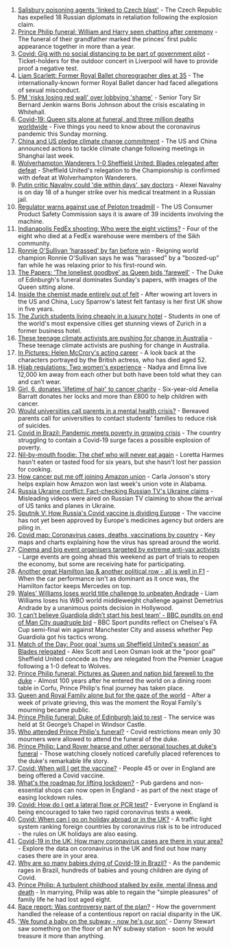 1. [Salisbury poisoning agents 'linked to Czech blast'](https://www.bbc.co.uk/news/uk-56790053) - The Czech Republic has expelled 18 Russian diplomats in retaliation following the explosion claim.
2. [Prince Philip funeral: William and Harry seen chatting after ceremony](https://www.bbc.co.uk/news/uk-56788998) - The funeral of their grandfather marked the princes’ first public appearance together in more than a year.
3. [Covid: Gig with no social distancing to be part of government pilot](https://www.bbc.co.uk/news/uk-56789454) - Ticket-holders for the outdoor concert in Liverpool will have to provide proof a negative test.
4. [Liam Scarlett: Former Royal Ballet choreographer dies at 35](https://www.bbc.co.uk/news/entertainment-arts-56765157) - The internationally-known former Royal Ballet dancer had faced allegations of sexual misconduct.
5. [PM 'risks losing red wall' over lobbying 'shame'](https://www.bbc.co.uk/news/uk-politics-56790057) - Senior Tory Sir Bernard Jenkin warns Boris Johnson about the crisis escalating in Whitehall.
6. [Covid-19: Queen sits alone at funeral, and three million deaths worldwide](https://www.bbc.co.uk/news/uk-56790414) - Five things you need to know about the coronavirus pandemic this Sunday morning.
7. [China and US pledge climate change commitment](https://www.bbc.co.uk/news/world-asia-china-56790077) - The US and China announced actions to tackle climate change following meetings in Shanghai last week.
8. [Wolverhampton Wanderers 1-0 Sheffield United: Blades relegated after defeat](https://www.bbc.co.uk/sport/football/56699182) - Sheffield United's relegation to the Championship is confirmed with defeat at Wolverhampton Wanderers.
9. [Putin critic Navalny could 'die within days', say doctors](https://www.bbc.co.uk/news/world-europe-56786266) - Alexei Navalny is on day 18 of a hunger strike over his medical treatment in a Russian jail.
10. [Regulator warns against use of Peloton treadmill](https://www.bbc.co.uk/news/world-us-canada-56790070) - The US Consumer Product Safety Commission says it is aware of 39 incidents involving the machine.
11. [Indianapolis FedEx shooting: Who were the eight victims?](https://www.bbc.co.uk/news/world-us-canada-56789254) - Four of the eight who died at a FedEx warehouse were members of the Sikh community.
12. [Ronnie O'Sullivan 'harassed' by fan before win](https://www.bbc.co.uk/sport/snooker/56789497) - Reigning world champion Ronnie O'Sullivan says he was "harassed" by a "boozed-up" fan while he was relaxing prior to his first-round win.
13. [The Papers: 'The loneliest goodbye' as Queen bids 'farewell'](https://www.bbc.co.uk/news/blogs-the-papers-56790040) - The Duke of Edinburgh's funeral dominates Sunday's papers, with images of the Queen sitting alone.
14. [Inside the chemist made entirely out of felt](https://www.bbc.co.uk/news/entertainment-arts-56773534) - After wowing art lovers in the US and China, Lucy Sparrow's latest felt fantasy is her first UK show in five years.
15. [The Zurich students living cheaply in a luxury hotel](https://www.bbc.co.uk/news/world-europe-56776462) - Students in one of the world's most expensive cities get stunning views of Zurich in a former business hotel.
16. [These teenage climate activists are pushing for change in Australia](https://www.bbc.co.uk/news/world-australia-56765408) - These teenage climate activists are pushing for change in Australia.
17. [In Pictures: Helen McCrory's acting career](https://www.bbc.co.uk/news/entertainment-arts-56779389) - A look back at the characters portrayed by the British actress, who has died aged 52.
18. [Hijab regulations: Two women's experience](https://www.bbc.co.uk/news/world-56773815) - Nadya and Emna live 12,000 km away from each other but both have been told what they can and can’t wear.
19. [Girl, 6, donates 'lifetime of hair' to cancer charity](https://www.bbc.co.uk/news/uk-england-gloucestershire-56771062) - Six-year-old Amelia Barratt donates her locks and more than £800 to help children with cancer.
20. [Would universities call parents in a mental health crisis?](https://www.bbc.co.uk/news/education-56763189) - Bereaved parents call for universities to contact students' families to reduce risk of suicides.
21. [Covid in Brazil: Pandemic meets poverty in growing crisis](https://www.bbc.co.uk/news/world-latin-america-56765150) - The country struggling to contain a Covid-19 surge faces a possible explosion of poverty.
22. [Nil-by-mouth foodie: The chef who will never eat again](https://www.bbc.co.uk/news/stories-56688582) - Loretta Harmes hasn't eaten or tasted food for six years, but she hasn't lost her passion for cooking.
23. [How cancer put me off joining Amazon union](https://www.bbc.co.uk/news/technology-56742772) - Carla Jonson's story helps explain how Amazon won last week's union vote in Alabama.
24. [Russia Ukraine conflict: Fact-checking Russian TV's Ukraine claims](https://www.bbc.co.uk/news/56772297) - Misleading videos were aired on Russian TV claiming to show the arrival of US tanks and planes in Ukraine.
25. [Sputnik V: How Russia's Covid vaccine is dividing Europe](https://www.bbc.co.uk/news/world-europe-56735931) - The vaccine has not yet been approved by Europe's medicines agency but orders are piling in.
26. [Covid map: Coronavirus cases, deaths, vaccinations by country](https://www.bbc.co.uk/news/world-51235105) - Key maps and charts explaining how the virus has spread around the world.
27. [Cinema and big event organisers targeted by extreme anti-vax activists](https://www.bbc.co.uk/news/blogs-trending-56772902) - Large events are going ahead this weekend as part of trials to reopen the economy, but some are receiving hate for participating.
28. [Another great Hamilton lap & another political row - all is well in F1](https://www.bbc.co.uk/sport/formula1/56787357) - When the car performance isn't as dominant as it once was, the Hamilton factor keeps Mercedes on top.
29. [Wales' Williams loses world title challenge to unbeaten Andrade](https://www.bbc.co.uk/sport/boxing/56771906) - Liam Williams loses his WBO world middleweight challenge against Demetrius Andrade by a unanimous points decision in Hollywood.
30. [‘I can’t believe Guardiola didn’t start his best team’ - BBC pundits on end of Man City quadruple bid](https://www.bbc.co.uk/sport/football/56789374) - BBC Sport pundits reflect on Chelsea's FA Cup semi-final win against Manchester City and assess whether Pep Guardiola got his tactics wrong.
31. [Match of the Day: Poor goal 'sums up Sheffield United's season' as Blades relegated](https://www.bbc.co.uk/sport/av/football/56790121) - Alex Scott and Leon Osman look at the "poor goal" Sheffield United concede as they are relegated from the Premier League following a 1-0 defeat to Wolves.
32. [Prince Philip funeral: Pictures as Queen and nation bid farewell to the duke](https://www.bbc.co.uk/news/in-pictures-56779000) - Almost 100 years after he entered the world on a dining room table in Corfu, Prince Philip's final journey has taken place.
33. [Queen and Royal Family alone but for the gaze of the world](https://www.bbc.co.uk/news/uk-56788443) - After a week of private grieving, this was the moment the Royal Family's mourning became public.
34. [Prince Philip funeral: Duke of Edinburgh laid to rest](https://www.bbc.co.uk/news/uk-56788780) - The service was held at St George’s Chapel in Windsor Castle.
35. [Who attended Prince Philip's funeral?](https://www.bbc.co.uk/news/uk-56765468) - Covid restrictions mean only 30 mourners were allowed to attend the funeral of the duke.
36. [Prince Philip: Land Rover hearse and other personal touches at duke's funeral](https://www.bbc.co.uk/news/uk-56762822) - Those watching closely noticed carefully placed references to the duke's remarkable life story.
37. [Covid: When will I get the vaccine?](https://www.bbc.co.uk/news/health-55045639) - People 45 or over in England are being offered a Covid vaccine.
38. [What's the roadmap for lifting lockdown?](https://www.bbc.co.uk/news/explainers-52530518) - Pub gardens and non-essential shops can now open in England - as part of the next stage of easing lockdown rules.
39. [Covid: How do I get a lateral flow or PCR test?](https://www.bbc.co.uk/news/health-51943612) - Everyone in England is being encouraged to take two rapid coronavirus tests a week.
40. [Covid: When can I go on holiday abroad or in the UK?](https://www.bbc.co.uk/news/explainers-52646738) - A traffic light system ranking foreign countries by coronavirus risk is to be introduced - the rules on UK holidays are also easing.
41. [Covid-19 in the UK: How many coronavirus cases are there in your area?](https://www.bbc.co.uk/news/uk-51768274) - Explore the data on coronavirus in the UK and find out how many cases there are in your area.
42. [Why are so many babies dying of Covid-19 in Brazil?](https://www.bbc.co.uk/news/world-latin-america-56696907) - As the pandemic rages in Brazil, hundreds of babies and young children are dying of Covid.
43. [Prince Philip: A turbulent childhood stalked by exile, mental illness and death](https://www.bbc.co.uk/news/uk-56690270) - In marrying, Philip was able to regain the "simple pleasures" of family life he had lost aged eight.
44. [Race report: Was controversy part of the plan?](https://www.bbc.co.uk/news/uk-politics-56578839) - How the government handled the release of a contentious report on racial disparity in the UK.
45. ['We found a baby on the subway - now he's our son'](https://www.bbc.co.uk/news/stories-56409764) - Danny Stewart saw something on the floor of an NY subway station - soon he would treasure it more than anything.
